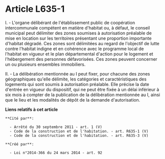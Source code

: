 # Article L635-1

I. - L'organe délibérant de l'établissement public de coopération intercommunale compétent en matière d'habitat ou, à défaut,
le conseil municipal peut délimiter des zones soumises à autorisation préalable de mise en location sur les territoires
présentant une proportion importante d'habitat dégradé. Ces zones sont délimitées au regard de l'objectif de lutte contre
l'habitat indigne et en cohérence avec le programme local de l'habitat en vigueur et le plan départemental d'action pour le
logement et l'hébergement des personnes défavorisées. Ces zones peuvent concerner un ou plusieurs ensembles immobiliers. 

II. - La délibération mentionnée au I peut fixer, pour chacune des zones géographiques qu'elle délimite, les catégories et
caractéristiques des logements qui sont soumis à autorisation préalable. Elle précise la date d'entrée en vigueur du
dispositif, qui ne peut être fixée à un délai inférieur à six mois à compter de la publication de la délibération mentionnée
au I, ainsi que le lieu et les modalités de dépôt de la demande d'autorisation.

**Liens relatifs à cet article**

	**Cité par**:

	  - Arrêté du 30 septembre 2011 - art. 1 (V)
	  - Code de la construction et de l'habitation. - art. R635-1 (V)
	  - Code de la construction et de l'habitation. - art. R635-3 (V)

	**Créé par**:

	  - Loi n°2014-366 du 24 mars 2014 - art. 92
